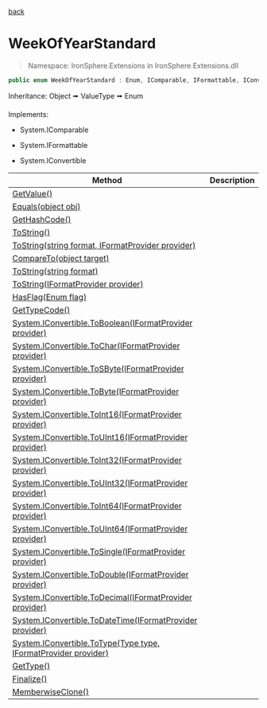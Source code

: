 ﻿[back](/IronSphere.Extensions/types)

# WeekOfYearStandard

> Namespace: IronSphere.Extensions in  IronSphere.Extensions.dll



```csharp
public enum WeekOfYearStandard : Enum, IComparable, IFormattable, IConvertible
```
Inheritance: Object &#129050; ValueType &#129050; Enum


Implements:
        
* System.IComparable
        
* System.IFormattable
        
* System.IConvertible




| Method | Description |
| --- | --- |
| [GetValue()](Enum_GetValue()) |  |
| [Equals(object obj)](Enum_Equals(Object)) |  |
| [GetHashCode()](Enum_GetHashCode()) |  |
| [ToString()](Enum_ToString()) |  |
| [ToString(string format, IFormatProvider provider)](Enum_ToString(String,IFormatProvider)) |  |
| [CompareTo(object target)](Enum_CompareTo(Object)) |  |
| [ToString(string format)](Enum_ToString(String)) |  |
| [ToString(IFormatProvider provider)](Enum_ToString(IFormatProvider)) |  |
| [HasFlag(Enum flag)](Enum_HasFlag(Enum)) |  |
| [GetTypeCode()](Enum_GetTypeCode()) |  |
| [System.IConvertible.ToBoolean(IFormatProvider provider)](Enum_System.IConvertible.ToBoolean(IFormatProvider)) |  |
| [System.IConvertible.ToChar(IFormatProvider provider)](Enum_System.IConvertible.ToChar(IFormatProvider)) |  |
| [System.IConvertible.ToSByte(IFormatProvider provider)](Enum_System.IConvertible.ToSByte(IFormatProvider)) |  |
| [System.IConvertible.ToByte(IFormatProvider provider)](Enum_System.IConvertible.ToByte(IFormatProvider)) |  |
| [System.IConvertible.ToInt16(IFormatProvider provider)](Enum_System.IConvertible.ToInt16(IFormatProvider)) |  |
| [System.IConvertible.ToUInt16(IFormatProvider provider)](Enum_System.IConvertible.ToUInt16(IFormatProvider)) |  |
| [System.IConvertible.ToInt32(IFormatProvider provider)](Enum_System.IConvertible.ToInt32(IFormatProvider)) |  |
| [System.IConvertible.ToUInt32(IFormatProvider provider)](Enum_System.IConvertible.ToUInt32(IFormatProvider)) |  |
| [System.IConvertible.ToInt64(IFormatProvider provider)](Enum_System.IConvertible.ToInt64(IFormatProvider)) |  |
| [System.IConvertible.ToUInt64(IFormatProvider provider)](Enum_System.IConvertible.ToUInt64(IFormatProvider)) |  |
| [System.IConvertible.ToSingle(IFormatProvider provider)](Enum_System.IConvertible.ToSingle(IFormatProvider)) |  |
| [System.IConvertible.ToDouble(IFormatProvider provider)](Enum_System.IConvertible.ToDouble(IFormatProvider)) |  |
| [System.IConvertible.ToDecimal(IFormatProvider provider)](Enum_System.IConvertible.ToDecimal(IFormatProvider)) |  |
| [System.IConvertible.ToDateTime(IFormatProvider provider)](Enum_System.IConvertible.ToDateTime(IFormatProvider)) |  |
| [System.IConvertible.ToType(Type type, IFormatProvider provider)](Enum_System.IConvertible.ToType(Type,IFormatProvider)) |  |
| [GetType()](Object_GetType()) |  |
| [Finalize()](Object_Finalize()) |  |
| [MemberwiseClone()](Object_MemberwiseClone()) |  |

